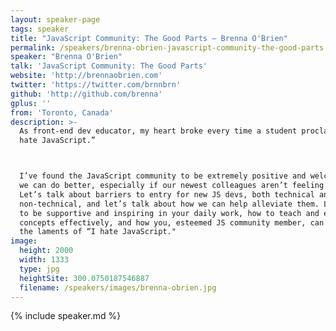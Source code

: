```yaml
---
layout: speaker-page
tags: speaker
title: "JavaScript Community: The Good Parts – Brenna O'Brien"
permalink: /speakers/brenna-obrien-javascript-community-the-good-parts.html
speaker: "Brenna O'Brien"
talk: 'JavaScript Community: The Good Parts'
website: 'http://brennaobrien.com'
twitter: 'https://twitter.com/brnnbrn'
github: 'http://github.com/brenna'
gplus: ''
from: 'Toronto, Canada'
description: >-
  As front-end dev educator, my heart broke every time a student proclaimed “I
  hate JavaScript.”



  I’ve found the JavaScript community to be extremely positive and welcoming, but
  we can do better, especially if our newest colleagues aren’t feeling the love.
  Let’s talk about barriers to entry for new JS devs, both technical and
  non-technical, and let’s talk about how we can help alleviate them. Learn how
  to be supportive and inspiring in your daily work, how to teach and explain JS
  concepts effectively, and how you, esteemed JS community member, can help end
  the laments of “I hate JavaScript."
image:
  height: 2000
  width: 1333
  type: jpg
  heightSite: 300.0750187546887
  filename: /speakers/images/brenna-obrien.jpg
---
```


{% include speaker.md %}
